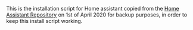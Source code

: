 This is the installation script for Home assistant copied from the [Home Assistant Repository](https://github.com/home-assistant/) on 1st of April 2020 for backup purposes, in order to keep this install script working. 
